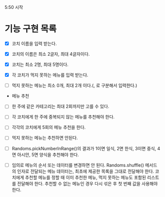 5:50 시작

# 기능 구현 목록
 
- [x] 코치 이름을 입력 받는다.
- [x] 코치의 이름은 최소 2글자, 최대 4글자이다.
- [x] 코치는 최소 2명, 최대 5명이다.

- [x] 각 코치가 먹지 못하는 메뉴를 입력 받는다.
- [ ] 먹지 못하는 메뉴는 최소 0개, 최대 2개 이다.(, 로 구분해서 입력한다.)

- 메뉴 추천
- [ ] 한 주에 같은 카테고리는 최대 2회까지만 고를 수 있다.
- [ ] 각 코치에게 한 주에 중복되지 않는 메뉴를 추천해야 한다.
- [ ] 각각의 코치에게 5회의 메뉴 추천을 한다.
- [ ] 먹지 못하는 메뉴는 추천하면 안된다.

- [ ] Randoms.pickNumberInRange()의 결과가 1이면 일식, 2면 한식, 3이면 중식, 4면 아시안, 5면 양식을 추천해야 한다.
- [ ] 임의로 메뉴의 순서 또는 데이터를 변경하면 안 된다.
  Randoms.shuffle() 메서드의 인자로 전달되는 메뉴 데이터는, 최초에 제공한 목록을 그대로 전달해야 한다.
  코치에게 추천할 메뉴를 정할 때 이미 추천한 메뉴, 먹지 못하는 메뉴도 포함된 리스트를 전달해야 한다.
  추천할 수 없는 메뉴인 경우 다시 섞은 후 첫 번째 값을 사용해야 한다.